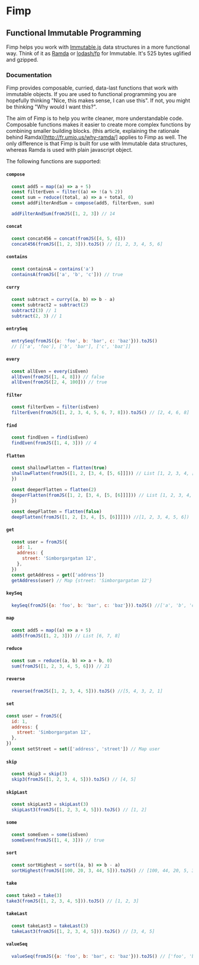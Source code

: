 # Fimp
## Functional Immutable Programming

Fimp helps you work with [Immutable.js](https://facebook.github.io/immutable-js/) data structures in a more functional way. Think of it as [Ramda](http://ramdajs.com) or [lodash/fp](https://github.com/lodash/lodash/wiki/FP-Guide) for Immutable. It's 525 bytes uglified and gzipped.

### Documentation
Fimp provides composable, curried, data-last functions that work with immutable objects. If you are used to functional programming you are hopefully thinking "Nice, this makes sense, I can use this". If not, you might be thinking "Why would I want this?".

The aim of Fimp is to help you write cleaner, more understandable code. Composable functions makes it easier to create more complex functions by combining smaller building blocks. (this article, explaining the rationale behind Ramda)[http://fr.umio.us/why-ramda/] applies to Fimp as well. The only difference is that Fimp is built for use with Immutable data structures, whereas Ramda is used with plain javascript object.

The following functions are supported:

#### `compose`
```js
  const add5 = map((a) => a + 5)
  const filterEven = filter((a) => !(a % 2))
  const sum = reduce((total, a) => a + total, 0)
  const addFilterAndSum = compose(add5, filterEven, sum)

  addFilterAndSum(fromJS([1, 2, 3]) // 14
```

#### `concat`
```js
  const concat456 = concat(fromJS([4, 5, 6]))
  concat456(fromJS([1, 2, 3])).toJS() // [1, 2, 3, 4, 5, 6]
```

#### `contains`
```js
  const containsA = contains('a')
  containsA(fromJS(['a', 'b', 'c'])) // true
```

#### `curry`
```js
  const subtract = curry((a, b) => b - a)
  const subtract2 = subtract(2)
  subtract2(3) // 1
  subtract(2, 3) // 1
```

#### `entrySeq`
```js
  entrySeq(fromJS({a: 'foo', b: 'bar', c: 'baz'})).toJS()
  // [['a', 'foo'], ['b', 'bar'], ['c', 'baz']]
```

#### `every`
```js
  const allEven = every(isEven)
  allEven(fromJS([1, 4, 8])) // false
  allEven(fromJS([2, 4, 100])) // true
```

#### `filter`
```js
  const filterEven = filter(isEven)
  filterEven(fromJS([1, 2, 3, 4, 5, 6, 7, 8])).toJS() // [2, 4, 6, 8]
```

#### `find`
```js
  const findEven = find(isEven)
  findEven(fromJS([1, 4, 3])) // 4
```

#### `flatten`
```js
  const shallowFlatten = flatten(true)
  shallowFlatten(fromJS([1, 2, [3, 4, [5, 6]]])) // List [1, 2, 3, 4, [5, 6]]
  })

  const deeperFlatten = flatten(2)
  deeperFlatten(fromJS([1, 2, [3, 4, [5, [6]]]])) // List [1, 2, 3, 4, 5, [6]]
  })

  const deepFlatten = flatten(false)
  deepFlatten(fromJS([1, 2, [3, 4, [5, [6]]]])) //[1, 2, 3, 4, 5, 6])
```

#### `get`
```js
  const user = fromJS({
    id: 1,
    address: {
      street: 'Simborgargatan 12',
    },
  })
  const getAddress = get(['address'])
  getAddress(user) // Map {street: 'Simborgargatan 12'}
```

#### `keySeq`
```js
  keySeq(fromJS({a: 'foo', b: 'bar', c: 'baz'})).toJS() //['a', 'b', 'c']
```

#### `map`
```js
  const add5 = map((a) => a + 5)
  add5(fromJS([1, 2, 3])) // List [6, 7, 8]
```

#### `reduce`
```js
  const sum = reduce((a, b) => a + b, 0)
  sum(fromJS([1, 2, 3, 4, 5, 6])) // 21
```

#### `reverse`
```js
  reverse(fromJS([1, 2, 3, 4, 5])).toJS() //[5, 4, 3, 2, 1]
```

#### `set`
```js
const user = fromJS({
  id: 1,
  address: {
    street: 'Simborgargatan 12',
  },
})
  const setStreet = set(['address', 'street']) // Map user
```

#### `skip`
```js
  const skip3 = skip(3)
  skip3(fromJS([1, 2, 3, 4, 5])).toJS() // [4, 5]
```

#### `skipLast`
```js
  const skipLast3 = skipLast(3)
  skipLast3(fromJS([1, 2, 3, 4, 5])).toJS() // [1, 2]
```

#### `some`
```js
  const someEven = some(isEven)
  someEven(fromJS([1, 4, 3])) // true
```

#### `sort`
```js
  const sortHighest = sort((a, b) => b - a)
  sortHighest(fromJS([100, 20, 3, 44, 5])).toJS() // [100, 44, 20, 5, 3]
```

#### `take`
```js
const take3 = take(3)
take3(fromJS([1, 2, 3, 4, 5])).toJS() // [1, 2, 3]
```

#### `takeLast`
```js
  const takeLast3 = takeLast(3)
  takeLast3(fromJS([1, 2, 3, 4, 5])).toJS() // [3, 4, 5]
```

#### `valueSeq`
```js
  valueSeq(fromJS({a: 'foo', b: 'bar', c: 'baz'})).toJS() // ['foo', 'bar', 'baz']
```
